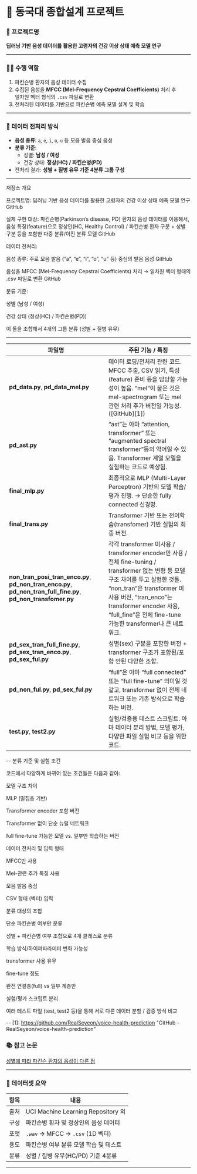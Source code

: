 # 🌟 동국대 종합설계 프로젝트

### 📌 프로젝트명  
**딥러닝 기반 음성 데이터를 활용한 고령자의 건강 이상 상태 예측 모델 연구**

---

### 🧑‍💻 수행 역할  
1. 파킨슨병 환자의 음성 데이터 수집  
2. 수집된 음성을 **MFCC (Mel-Frequency Cepstral Coefficients)** 처리 후  
   일차원 벡터 형식의 `.csv` 파일로 변환  
3. 전처리된 데이터를 기반으로 파킨슨병 예측 모델 설계 및 학습  

---

### 🧪 데이터 전처리 방식  
- **음성 종류**: `a`, `e`, `i`, `o`, `u` 등 모음 발음 중심 음성  
- **분류 기준**:  
  - 성별: **남성 / 여성**  
  - 건강 상태: **정상(HC) / 파킨슨병(PD)**  
- 전처리 결과: **성별 + 질병 유무 기준 4분류 그룹 구성**

---
저장소 개요

프로젝트명: 딥러닝 기반 음성 데이터를 활용한 고령자의 건강 이상 상태 예측 모델 연구 
GitHub

실제 구현 대상: 파킨슨병(Parkinson’s disease, PD) 환자의 음성 데이터를 이용해서, 음성 특징(feature)으로 정상인(HC, Healthy Control) / 파킨슨병 환자 구분 + 성별 구분 등을 포함한 다중 분류/이진 분류 모델 
GitHub

데이터 전처리:

음성 종류: 주로 모음 발음 (“a”, “e”, “i”, “o”, “u” 등) 중심의 발음 음성 
GitHub

음성을 MFCC (Mel-Frequency Cepstral Coefficients) 처리 → 일차원 벡터 형태의 .csv 파일로 변환 
GitHub

분류 기준:

성별 (남성 / 여성)

건강 상태 (정상(HC) / 파킨슨병(PD))

이 둘을 조합해서 4개의 그룹 분류 (성별 + 질병 유무)

---
| 파일명                                                                                                                          | 주된 기능 / 특징                                                                                                                                                                                                                          |
| ---------------------------------------------------------------------------------------------------------------------------- | ----------------------------------------------------------------------------------------------------------------------------------------------------------------------------------------------------------------------------------- |
| **pd\_data.py**, **pd\_data\_mel.py**                                                                                        | 데이터 로딩/전처리 관련 코드. MFCC 추출, CSV 읽기, 특성(feature) 준비 등을 담당할 가능성이 높음. “mel”이 붙은 것은 mel-spectrogram 또는 mel 관련 처리 추가 버전일 가능성. ([GitHub][1])                                                                                               |
| **pd\_ast.py**                                                                                                               | “ast”는 아마 “attention, transformer” 또는 “augmented spectral transformer”등의 약어일 수 있음. Transformer 계열 모델을 실험하는 코드로 예상됨.                                                                                                                 |
| **final\_mlp.py**                                                                                                            | 최종적으로 MLP (Multi-Layer Perceptron) 기반의 모델 학습/평가 진행. → 단순한 fully connected 신경망.                                                                                                                                                      |
| **final\_trans.py**                                                                                                          | Transformer 기반 또는 전이학습(transfomer) 기반 실험의 최종 버전.                                                                                                                                                                                    |
| **non\_tran\_posi\_tran\_enco.py**, **pd\_non\_tran\_enco.py**, **pd\_non\_tran\_full\_fine.py**, **pd\_non\_transfomer.py** | 각각 transformer 미사용 / transformer encoder만 사용 / 전체 fine-tuning / transformer 없는 변형 등 모델 구조 차이를 두고 실험한 것들. “non\_tran”은 transformer 미사용 버전, “tran\_enco”는 transformer encoder 사용, “full\_fine”은 전체 fine-tune 가능한 transformer나 큰 네트워크. |
| **pd\_sex\_tran\_full\_fine.py**, **pd\_sex\_tran\_enco.py**, **pd\_sex\_ful.py**                                            | 성별(sex) 구분을 포함한 버전 + transformer 구조가 포함된/포함 안된 다양한 조합.                                                                                                                                                                              |
| **pd\_non\_ful.py**, **pd\_sex\_ful.py**                                                                                     | “full”은 아마 “full connected” 또는 “full fine-tune” 의미일 것 같고, transformer 없이 전체 네트워크 또는 기존 방식으로 학습하는 버전.                                                                                                                                |
| **test.py**, **test2.py**                                                                                                    | 실험/검증용 테스트 스크립트. 아마 데이터 분리 방법, 모델 평가, 다양한 파일 실험 비교 등을 위한 코드.                                                                                                                                                                        |

--
분류 기준 및 실험 조건

코드에서 다양하게 바뀌어 있는 조건들은 다음과 같아:

모델 구조 차이

MLP (밀집층 기반)

Transformer encoder 포함 버전

Transformer 없이 단순 뉴럴 네트워크

full fine-tune 가능한 모델 vs. 일부만 학습하는 버전

데이터 전처리 및 입력 형태

MFCC만 사용

Mel-관련 추가 특징 사용

모음 발음 중심

CSV 형태 (벡터) 입력

분류 대상의 조합

단순 파킨슨병 여부만 분류

성별 + 파킨슨병 여부 조합으로 4개 클래스로 분류

학습 방식/하이퍼파라미터 변화 가능성

transformer 사용 유무

fine-tune 정도

완전 연결층(full) vs 일부 계층만

실험/평가 스크립트 분리

여러 테스트 파일 (test, test2 등)을 통해 서로 다른 데이터 분할 / 검증 방식 비교

--
[1]: https://github.com/RealSeyeon/voice-health-prediction "GitHub - RealSeyeon/voice-health-prediction"

### 📚 참고 논문  
[성별에 따라 파킨슨 환자의 음성이 다른 점](https://www.kci.go.kr/kciportal/ci/sereArticleSearch/ciSereArtiView.kci?sereArticleSearchBean.artiId=ART001626518)

---

### 📂 데이터셋 요약

| 항목 | 내용 |
|------|------|
| 출처 | UCI Machine Learning Repository 외 |
| 구성 | 파킨슨병 환자 및 정상인의 음성 데이터 |
| 포맷 | `.wav` → MFCC → `.csv` (1D 벡터) |
| 용도 | 파킨슨병 여부 분류 모델 학습 및 테스트 |
| 분류 | 성별 / 질병 유무(HC/PD) 기준 4분류 |

---

